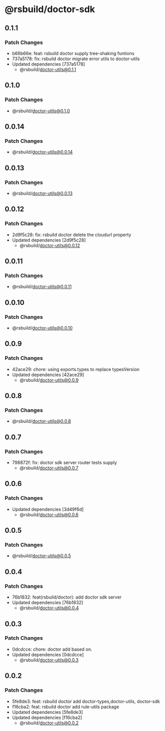 # @rsbuild/doctor-sdk

## 0.1.1

### Patch Changes

- b66b66e: feat: rsbuild doctor supply tree-shaking funtions
- 737a5178: fix: rsbuild doctor migrate error utils to doctor-utils
- Updated dependencies [737a5178]
  - @rsbuild/doctor-utils@0.1.1

## 0.1.0

### Patch Changes

- @rsbuild/doctor-utils@0.1.0

## 0.0.14

### Patch Changes

- @rsbuild/doctor-utils@0.0.14

## 0.0.13

### Patch Changes

- @rsbuild/doctor-utils@0.0.13

## 0.0.12

### Patch Changes

- 2d9f5c28: fix: rsbuild doctor delete the cloudurl property
- Updated dependencies [2d9f5c28]
  - @rsbuild/doctor-utils@0.0.12

## 0.0.11

### Patch Changes

- @rsbuild/doctor-utils@0.0.11

## 0.0.10

### Patch Changes

- @rsbuild/doctor-utils@0.0.10

## 0.0.9

### Patch Changes

- 42ace29: chore: using exports.types to replace typesVersion
- Updated dependencies [42ace29]
  - @rsbuild/doctor-utils@0.0.9

## 0.0.8

### Patch Changes

- @rsbuild/doctor-utils@0.0.8

## 0.0.7

### Patch Changes

- 798872f: fix: doctor sdk server router tests supply
  - @rsbuild/doctor-utils@0.0.7

## 0.0.6

### Patch Changes

- Updated dependencies [3d49f6d]
  - @rsbuild/doctor-utils@0.0.6

## 0.0.5

### Patch Changes

- @rsbuild/doctor-utils@0.0.5

## 0.0.4

### Patch Changes

- 76b1832: feat(rsbuild/doctor): add doctor sdk server
- Updated dependencies [76b1832]
  - @rsbuild/doctor-utils@0.0.4

## 0.0.3

### Patch Changes

- 0dcdcce: chore: doctor add based on.
- Updated dependencies [0dcdcce]
  - @rsbuild/doctor-utils@0.0.3

## 0.0.2

### Patch Changes

- 5fe8de3: feat: rsbuild doctor add doctor-types,doctor-utils, doctor-sdk
- f16cba2: feat: rsbuild doctor add rule-utils package
- Updated dependencies [5fe8de3]
- Updated dependencies [f16cba2]
  - @rsbuild/doctor-utils@0.0.2
